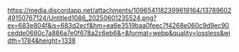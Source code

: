https://media.discordapp.net/attachments/1096541182399619164/1378960249150767124/Untitled1086_20250601235524.png?ex=683e804f&is=683d2ecf&hm=ea6e3519baa0feec7f4268e060c9d9ec90cedde0660c7a886a7e0f678a2c6eb6&=&format=webp&quality=lossless&width=1784&height=1338
